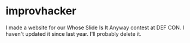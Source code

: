 # improvhacker

I made a website for our Whose Slide Is It Anyway contest at DEF CON. I haven't updated it since last year. I'll probably delete it. 
